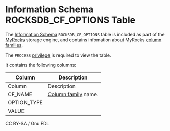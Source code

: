# Information Schema ROCKSDB\_CF\_OPTIONS Table

The [Information Schema](../../) `ROCKSDB_CF_OPTIONS` table is included as part of the [MyRocks](../../../../../../storage-engines/myrocks/) storage engine, and contains infomation about MyRocks [column families](../../../../../../storage-engines/myrocks/myrocks-column-families.md).

The `PROCESS` [privilege](../../../../../account-management-sql-statements/grant.md) is required to view the table.

It contains the following columns:

| Column       | Description                                                                                 |
| ------------ | ------------------------------------------------------------------------------------------- |
| Column       | Description                                                                                 |
| CF\_NAME     | [Column family](../../../../../../storage-engines/myrocks/myrocks-column-families.md) name. |
| OPTION\_TYPE |                                                                                             |
| VALUE        |                                                                                             |

CC BY-SA / Gnu FDL
